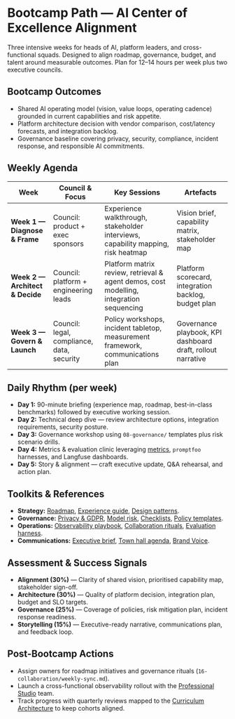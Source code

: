 # Bootcamp Path — AI Center of Excellence Alignment

Three intensive weeks for heads of AI, platform leaders, and cross-functional squads. Designed to align roadmap, governance, budget, and talent around measurable outcomes. Plan for 12–14 hours per week plus two executive councils.

## Bootcamp Outcomes
- Shared AI operating model (vision, value loops, operating cadence) grounded in current capabilities and risk appetite.
- Platform architecture decision with vendor comparison, cost/latency forecasts, and integration backlog.
- Governance baseline covering privacy, security, compliance, incident response, and responsible AI commitments.

## Weekly Agenda
| Week | Council & Focus | Key Sessions | Artefacts |
| --- | --- | --- | --- |
| **Week 1 — Diagnose & Frame** | Council: product + exec sponsors | Experience walkthrough, stakeholder interviews, capability mapping, risk heatmap | Vision brief, capability matrix, stakeholder map |
| **Week 2 — Architect & Decide** | Council: platform + engineering leads | Platform matrix review, retrieval & agent demos, cost modelling, integration sequencing | Platform scorecard, integration backlog, budget plan |
| **Week 3 — Govern & Launch** | Council: legal, compliance, data, security | Policy workshops, incident tabletop, measurement framework, communications plan | Governance playbook, KPI dashboard draft, rollout narrative |

## Daily Rhythm (per week)
- **Day 1:** 90-minute briefing (experience map, roadmap, best-in-class benchmarks) followed by executive working session.
- **Day 2:** Technical deep dive — review architecture options, integration requirements, security posture.
- **Day 3:** Governance workshop using `08-governance/` templates plus risk scenario drills.
- **Day 4:** Metrics & evaluation clinic leveraging [metrics](../07-evaluation/metrics.md), `promptfoo` harnesses, and Langfuse dashboards.
- **Day 5:** Story & alignment — craft executive update, Q&A rehearsal, and action plan.

## Toolkits & References
- **Strategy:** [Roadmap](../00-roadmap/ROADMAP.md), [Experience guide](../docs/experience.html), [Design patterns](../01-design-patterns/).
- **Governance:** [Privacy & GDPR](../08-governance/privacy-gdpr.md), [Model risk](../08-governance/model-risk.md), [Checklists](../08-governance/checklists.md), [Policy templates](../08-governance/policy-templates.md).
- **Operations:** [Observability playbook](../15-workflows/observability-playbook.md), [Collaboration rituals](../16-collaboration/), [Evaluation harness](../07-evaluation/eval-harness.md).
- **Communications:** [Executive brief](../04-templates/executive-brief.md), [Town hall agenda](../04-templates/town-hall.md), [Brand Voice](../BRAND-VOICE.md).

## Assessment & Success Signals
- **Alignment (30%)** — Clarity of shared vision, prioritised capability map, stakeholder sign-off.
- **Architecture (30%)** — Quality of platform decision, integration plan, budget and SLO targets.
- **Governance (25%)** — Coverage of policies, risk mitigation plan, incident response readiness.
- **Storytelling (15%)** — Executive-ready narrative, communications plan, and feedback loop.

## Post-Bootcamp Actions
- Assign owners for roadmap initiatives and governance rituals (`16-collaboration/weekly-sync.md`).
- Launch a cross-functional observability rollout with the [Professional Studio](professional.md) team.
- Track progress with quarterly reviews mapped to the [Curriculum Architecture](curriculum-architecture.md) to keep cohorts aligned.
